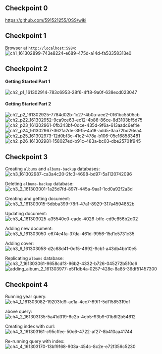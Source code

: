 ## Checkpoint 0
https://github.com/591521255/OSS/wiki
## Checkpoint 1
Browser at `http://localhost:5984`:
![ch1_161302899-743e8224-e689-475d-a14d-fa53358313e0](https://user-images.githubusercontent.com/95945800/182275025-0ec52149-ca2b-4bfd-8d17-21568f02693b.png)


## Checkpoint 2
#### Getting Started Part 1
![ch2_p1_161302914-783c6953-28f6-4ff8-9a0f-638ecd023047](https://user-images.githubusercontent.com/95945800/182275048-16d5117e-849a-46e5-af93-639410bbd989.png)

#### Getting Started Part 2

![ch2_p2_161302925-7784d02b-1c27-4b0a-aee2-0f61bc5505cb](https://user-images.githubusercontent.com/95945800/182275124-0198753d-e98f-4832-a57b-96dc64229277.png)
![ch2_p22_161302952-9ca9ce63-ec12-4b86-86ce-8d3103bf5d75](https://user-images.githubusercontent.com/95945800/182275125-d601aad0-e4a7-4b3d-a6c4-0945810d446a.png)
![ch2_p23_161302961-0fb343bf-0dce-435d-9f6a-613aadc6ef4e](https://user-images.githubusercontent.com/95945800/182275127-31950c65-e1ef-4d56-a868-cd38a44daa8e.png)
![ch2_p24_161302967-362fa2de-39f5-4a18-add5-3aa72bd26ea4](https://user-images.githubusercontent.com/95945800/182275129-0b86c005-5120-44b4-9354-35fbfb6d5ed4.png)
![ch2_p25_161302973-12d0bf3c-41c2-478a-b106-05c168583481](https://user-images.githubusercontent.com/95945800/182275130-636b565a-37d9-49fc-b2e5-2d45a4f25222.png)
![ch2_p26_161302981-158027ed-b91c-483a-bc03-dbe25701f945](https://user-images.githubusercontent.com/95945800/182275123-9443a265-33f4-4dfd-a883-a018b7f19b2d.png)

## Checkpoint 3
Creating `albums` and `albums-backup` databases:
![ch3_161302987-ca3a4c20-2fc3-4698-bd97-5a1120742096](https://user-images.githubusercontent.com/95945800/182275173-162763e6-340e-4795-b84c-0744486043c4.png)

Deleting `albums-backup` database:
![ch3_2_161303001-1a25d7fd-897f-445a-9aa1-1cd0a92f2a3d](https://user-images.githubusercontent.com/95945800/182275211-1d4fc677-ffce-412d-a332-a90a3aef7e96.png)

Creating and getting document:
![ch3_3_161303015-5dbba399-78ff-47a1-8929-317a4594852b](https://user-images.githubusercontent.com/95945800/182275224-da3b9c48-fc89-4615-93ad-ec04aca7e904.png)

Updating document:
![ch3_4_161303025-a35540c0-eade-4026-bffe-cd9e856b2d02](https://user-images.githubusercontent.com/95945800/182275229-daf5febb-4e02-4d92-89e7-2b49c958d3fc.png)

Adding new document:
![ch3_5_161303050-e674e4fa-37da-461d-9956-15d1c5731c35](https://user-images.githubusercontent.com/95945800/182275236-6eed8bfe-b4ae-45fa-a643-e8f2ef312943.png)

Adding cover:
![ch3_6_161303058-d2c68d41-0df5-4692-9cbf-a43db4bb10e5](https://user-images.githubusercontent.com/95945800/182275242-9cac757c-ceae-44e5-8016-056f3509f98b.png)

Replicating `albums` database:
![ch3_7_161303061-9658cdf3-96b2-4332-b726-045272b510c6](https://user-images.githubusercontent.com/95945800/182275252-4714870a-6ca1-437e-b02d-260beceeec3f.png)
![adding_album_2_161303977-e5f1db4a-0257-428e-8a85-36df51457300](https://user-images.githubusercontent.com/95945800/182276083-c7d6f364-99a0-4a43-86ff-a408654cf4e9.png)

## Checkpoint 4
Running year query:
![ch4_1_161303082-19203fd9-ac1a-4cc7-89f1-5df1585319df](https://user-images.githubusercontent.com/95945800/182275344-6786e1ca-8215-4f55-b252-4276e238c606.png)

above query:
![ch4_2_161303135-5a41d319-6c2b-4eb5-93b9-01b8f2b54612](https://user-images.githubusercontent.com/95945800/182275358-204099fe-754a-406f-86b0-c8e63519a939.png)


Creating index with curl:
![ch4_3_161303161-c95cffee-50c6-4722-af27-8b410aa41744](https://user-images.githubusercontent.com/95945800/182275365-019ab557-4dae-4e1d-933e-753953f7cfe7.png)

Re-running query with index:
![ch4_4_161303170-13bf9168-903a-454c-8c2e-e72f356c5230](https://user-images.githubusercontent.com/95945800/182275373-77784fc5-4364-4f39-8348-61a5857fee47.png)
